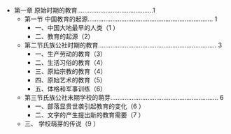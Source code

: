 - 第一章 原始时期的教育...........................................1
	- 第一节 中国教育的起源....................................................................... 1
		- 一、中国大地最早的人类（1 ）
		- 二、教育的起源（2）
	- 第二节氏族公社时期的教育................................................................... 3
		- 一、生产劳动的教育（3）
		- 二、生活习俗的教育（4）
		- 三、原始宗教的教育（4）
		- 四、原始艺术的教育（5）
		- 五、体格和军事训练（6）
	- 第三节氏族公社末期学校的萌芽............................................................. 6
		- 一、部落显贵世袭引起教育的变化（6 ）
		- 二、文字的产生提出新的教育需要（7 ）
	- 三、 学校萌芽的传说（9 ）
